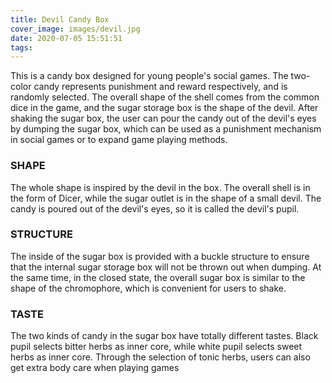 ```yaml
---
title: Devil Candy Box
cover_image: images/devil.jpg
date: 2020-07-05 15:51:51
tags:
---
```

This is a candy box designed for young people's social games. The two-color candy represents punishment and reward respectively, and is randomly selected. The overall shape of the shell comes from the common dice in the game, and the sugar storage box is the shape of the devil. After shaking the sugar box, the user can pour the candy out of the devil's eyes by dumping the sugar box, which can be used as a punishment mechanism in social games or to expand game playing methods.
### SHAPE
The whole shape is inspired by the devil in the box. The overall shell is in the form of Dicer, while the sugar outlet is in the shape of a small devil. The candy is poured out of the devil's eyes, so it is called the devil's pupil.
### STRUCTURE
The inside of the sugar box is provided with a buckle structure to ensure that the internal sugar storage box will not be thrown out when dumping. At the same time, in the closed state, the overall sugar box is similar to the shape of the chromophore, which is convenient for users to shake.
### TASTE
The two kinds of candy in the sugar box have totally different tastes. Black pupil selects bitter herbs as inner core, while white pupil selects sweet herbs as inner core. Through the selection of tonic herbs, users can also get extra body care when playing games



